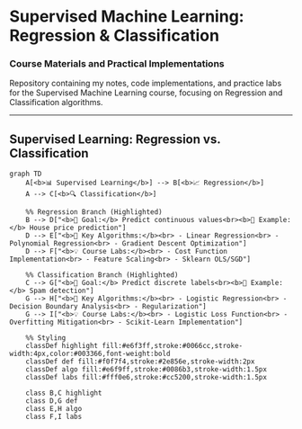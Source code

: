 # Supervised Machine Learning: Regression & Classification
### Course Materials and Practical Implementations

Repository containing my notes, code implementations, and practice labs for the Supervised Machine Learning course, focusing on Regression and Classification algorithms.

---

## Supervised Learning: Regression vs. Classification
```mermaid
graph TD
    A[<b>📊 Supervised Learning</b>] --> B[<b>📈 Regression</b>]
    A --> C[<b>🔍 Classification</b>]

    %% Regression Branch (Highlighted)
    B --> D["<b>🚀 Goal:</b> Predict continuous values<br><b>📌 Example:</b> House price prediction"]
    D --> E["<b>🔷 Key Algorithms:</b><br> - Linear Regression<br> - Polynomial Regression<br> - Gradient Descent Optimization"]
    D --> F["<b>💡 Course Labs:</b><br> - Cost Function Implementation<br> - Feature Scaling<br> - Sklearn OLS/SGD"]

    %% Classification Branch (Highlighted)
    C --> G["<b>🎯 Goal:</b> Predict discrete labels<br><b>📌 Example:</b> Spam detection"]
    G --> H["<b>🔷 Key Algorithms:</b><br> - Logistic Regression<br> - Decision Boundary Analysis<br> - Regularization"]
    G --> I["<b>💡 Course Labs:</b><br> - Logistic Loss Function<br> - Overfitting Mitigation<br> - Scikit-Learn Implementation"]

    %% Styling
    classDef highlight fill:#e6f3ff,stroke:#0066cc,stroke-width:4px,color:#003366,font-weight:bold
    classDef def fill:#f0f7f4,stroke:#2e856e,stroke-width:2px
    classDef algo fill:#e6f9ff,stroke:#0086b3,stroke-width:1.5px
    classDef labs fill:#fff0e6,stroke:#cc5200,stroke-width:1.5px

    class B,C highlight
    class D,G def
    class E,H algo
    class F,I labs